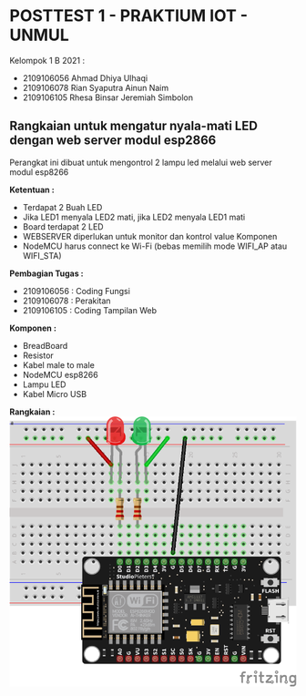 
# POSTTEST 1 - PRAKTIUM IOT - UNMUL

Kelompok 1 B 2021 :
- 2109106056 Ahmad Dhiya Ulhaqi
- 2109106078 Rian Syaputra Ainun Naim
- 2109106105 Rhesa Binsar Jeremiah Simbolon


## Rangkaian untuk mengatur nyala-mati LED dengan web server modul esp2866

Perangkat ini dibuat untuk mengontrol 2 lampu led melalui web server modul esp8266

**Ketentuan :**
- Terdapat 2 Buah LED
- Jika LED1 menyala LED2 mati, jika LED2 menyala LED1 mati
- Board terdapat 2 LED
- WEBSERVER diperlukan untuk monitor dan kontrol value Komponen
- NodeMCU harus connect ke Wi-Fi (bebas memilih mode WIFI_AP atau WIFI_STA)

**Pembagian Tugas :**
- 2109106056 : Coding Fungsi
- 2109106078 : Perakitan
- 2109106105 : Coding Tampilan Web

**Komponen :**
- BreadBoard
- Resistor
- Kabel male to male
- NodeMCU esp8266
- Lampu LED
- Kabel Micro USB

**Rangkaian :**
![alt text](https://github.com/Kuuhaku456/posttest1-praktikum-iot-unmul-2024/blob/main/Skematik.png)
